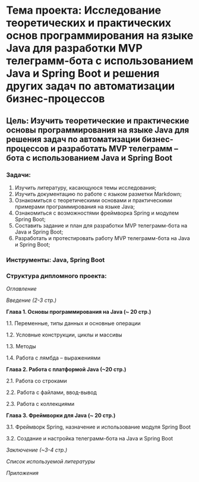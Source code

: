 # **Тема проекта**: Исследование теоретических и практических основ программирования на языке Java для разработки MVP телеграмм-бота с использованием Java и Spring Boot и решения других задач по автоматизации бизнес-процессов

## **Цель**: Изучить теоретические и практические основы программирования на языке Java для решения задач по автоматизации бизнес-процессов и разработать MVP телеграмм – бота с использованием Java и Spring Boot

### **Задачи**:
1. Изучить литературу, касающуюся темы исследования;
2. Изучить документацию по работе с языком разметки Markdown;
3. Ознакомиться с теоретическими основами и практическими примерами программирования на языке Java;
4. Ознакомиться с возможностями фреймворка Spring и модулем Spring Boot;
5. Составить задание и план для разработки MVP телеграмм-бота на Java и Spring Boot;
6. Разработать и протестировать работу MVP телеграмм-бота на Java и Spring Boot;

### **Инструменты**:  Java, Spring Boot 

### **Структура дипломного проекта**:

_Оглавление_

_Введение (2-3 стр.)_

**Глава 1. Основы программирования на Java (~ 20 стр.)**

1.1. Переменные, типы данных и основные операции

1.2. Условные конструкции, циклы и массивы

1.3. Методы

1.4. Работа с лямбда – выражениями  

**Глава 2. Работа с платформой Java (~20 стр.)**

2.1. Работа со строками

2.2. Работа с файлами, ввод-вывод

2.3. Работа с коллекциями

**Глава 3. Фреймворки для Java (~ 20 стр.)**

3.1. Фреймворк Spring, назначение и использование модуля Spring Boot 

3.2. Создание и настройка телеграмм-бота на Java и Spring Boot

_Заключение (~3-4 стр.)_

_Список используемой литературы_

_Приложения_

